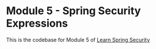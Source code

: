 # Module 5 - Spring Security Expressions
This is the codebase for Module 5 of [Learn Spring Security](http://bit.ly/github-lss)

